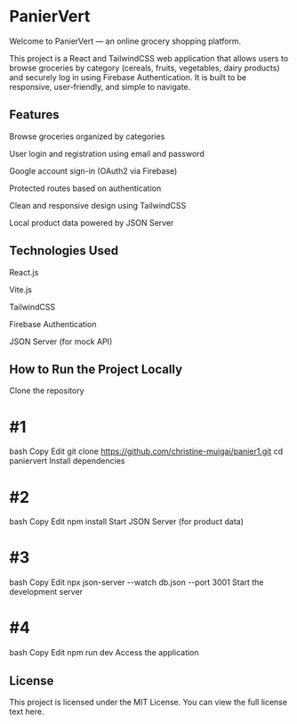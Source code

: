 # PanierVert
Welcome to PanierVert — an online grocery shopping platform.

This project is a React and TailwindCSS web application that allows users to browse groceries by category (cereals, fruits, vegetables, dairy products) and securely log in using Firebase Authentication. It is built to be responsive, user-friendly, and simple to navigate.

## Features
Browse groceries organized by categories

User login and registration using email and password

Google account sign-in (OAuth2 via Firebase)

Protected routes based on authentication

Clean and responsive design using TailwindCSS

Local product data powered by JSON Server

## Technologies Used
React.js

Vite.js

TailwindCSS

Firebase Authentication

JSON Server (for mock API)

## How to Run the Project Locally
Clone the repository
# #1
bash
Copy
Edit
git clone https://github.com/christine-muigai/panier1.git
cd paniervert
Install dependencies
# #2
bash
Copy
Edit
npm install
Start JSON Server (for product data)
# #3
bash
Copy
Edit
npx json-server --watch db.json --port 3001
Start the development server
# #4
bash
Copy
Edit
npm run dev
Access the application

## License
This project is licensed under the MIT License.
You can view the full license text here.

